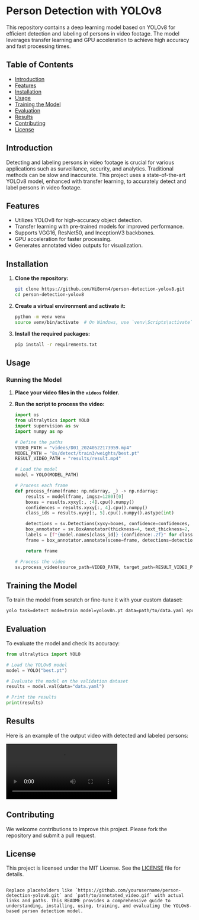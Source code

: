 # Person Detection with YOLOv8

This repository contains a deep learning model based on YOLOv8 for efficient detection and labeling of persons in video footage. The model leverages transfer learning and GPU acceleration to achieve high accuracy and fast processing times.

## Table of Contents
- [Introduction](#introduction)
- [Features](#features)
- [Installation](#installation)
- [Usage](#usage)
- [Training the Model](#training-the-model)
- [Evaluation](#evaluation)
- [Results](#results)
- [Contributing](#contributing)
- [License](#license)

## Introduction
Detecting and labeling persons in video footage is crucial for various applications such as surveillance, security, and analytics. Traditional methods can be slow and inaccurate. This project uses a state-of-the-art YOLOv8 model, enhanced with transfer learning, to accurately detect and label persons in video footage.

## Features
- Utilizes YOLOv8 for high-accuracy object detection.
- Transfer learning with pre-trained models for improved performance.
- Supports VGG16, ResNet50, and InceptionV3 backbones.
- GPU acceleration for faster processing.
- Generates annotated video outputs for visualization.

## Installation
1. **Clone the repository:**
    ```sh
    git clone https://github.com/HiBorn4/person-detection-yolov8.git
    cd person-detection-yolov8
    ```

2. **Create a virtual environment and activate it:**
    ```sh
    python -m venv venv
    source venv/bin/activate  # On Windows, use `venv\Scripts\activate`
    ```

3. **Install the required packages:**
    ```sh
    pip install -r requirements.txt
    ```

## Usage
### Running the Model
1. **Place your video files in the `videos` folder.**

2. **Run the script to process the video:**
    ```python
    import os
    from ultralytics import YOLO
    import supervision as sv
    import numpy as np

    # Define the paths
    VIDEO_PATH = "videos/D01_20240522173959.mp4"
    MODEL_PATH = "8s/detect/train3/weights/best.pt"
    RESULT_VIDEO_PATH = "results/result.mp4"

    # Load the model
    model = YOLO(MODEL_PATH)

    # Process each frame
    def process_frame(frame: np.ndarray, _) -> np.ndarray:
        results = model(frame, imgsz=1280)[0]
        boxes = results.xyxy[:, :4].cpu().numpy()
        confidences = results.xyxy[:, 4].cpu().numpy()
        class_ids = results.xyxy[:, 5].cpu().numpy().astype(int)

        detections = sv.Detections(xyxy=boxes, confidence=confidences, class_id=class_ids)
        box_annotator = sv.BoxAnnotator(thickness=4, text_thickness=2, text_scale=1.5)
        labels = [f"{model.names[class_id]} {confidence:.2f}" for class_id, confidence in zip(class_ids, confidences)]
        frame = box_annotator.annotate(scene=frame, detections=detections, labels=labels)

        return frame

    # Process the video
    sv.process_video(source_path=VIDEO_PATH, target_path=RESULT_VIDEO_PATH, callback=process_frame)
    ```

## Training the Model
To train the model from scratch or fine-tune it with your custom dataset:
```sh
yolo task=detect mode=train model=yolov8n.pt data=path/to/data.yaml epochs=100 imgsz=800 plots=True device=0
```

## Evaluation
To evaluate the model and check its accuracy:
```python
from ultralytics import YOLO

# Load the YOLOv8 model
model = YOLO("best.pt")

# Evaluate the model on the validation dataset
results = model.val(data="data.yaml")

# Print the results
print(results)
```

## Results
Here is an example of the output video with detected and labeled persons:

![Annotated Person Detection](person_detection_demo.avi)

## Contributing
We welcome contributions to improve this project. Please fork the repository and submit a pull request.

## License
This project is licensed under the MIT License. See the [LICENSE](LICENSE) file for details.
```

Replace placeholders like `https://github.com/yourusername/person-detection-yolov8.git` and `path/to/annotated_video.gif` with actual links and paths. This README provides a comprehensive guide to understanding, installing, using, training, and evaluating the YOLOv8-based person detection model.
